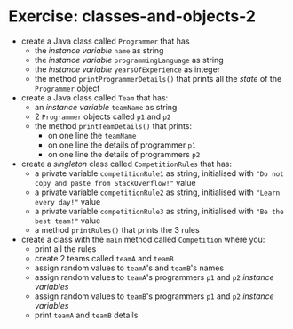 # Exercise: classes-and-objects-2
* create a Java class called `Programmer` that has
    * the *instance variable* `name` as string
    * the *instance variable* `programmingLanguage` as string
    * the *instance variable* `yearsOfExperience` as integer
    * the method `printProgrammerDetails()` that prints all the *state* of the `Programmer` object
* create a Java class called `Team` that has:
  * an *instance variable* `teamName` as string
  * 2 `Programmer` objects called `p1` and `p2`
  * the method `printTeamDetails()` that prints:
    * on one line the `teamName`
    * on one line the details of programmer `p1`
    * on one line the details of programmers `p2`
* create a *singleton* class called `CompetitionRules` that has:
  * a private variable `competitionRule1` as string, initialised with `"Do not copy and paste from StackOverflow!"` value
  * a private variable `competitionRule2` as string, initialised with `"Learn every day!"` value
  * a private variable `competitionRule3` as string, initialised with `"Be the best team!"` value
  * a method `printRules()` that prints the 3 rules
* create a class with the `main` method called `Competition` where you:
  * print all the rules
  * create 2 teams called `teamA` and `teamB`
  * assign random values to `teamA`'s and `teamB`'s names
  * assign random values to `teamA`'s programmers `p1` and `p2` *instance variables*
  * assign random values to `teamB`'s programmers `p1` and `p2` *instance variables*
  * print `teamA` and `teamB` details
